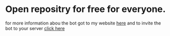 # Open repositry for free for everyone.
 for more information abou the bot got to my website [here](https://paddycrack.tk/)
 and to invite the bot to your server [click here](https://discord.com/api/oauth2/authorize?client_id=916743866915389542&amp;permissions=8&amp;scope=bot%20applications.commands)

